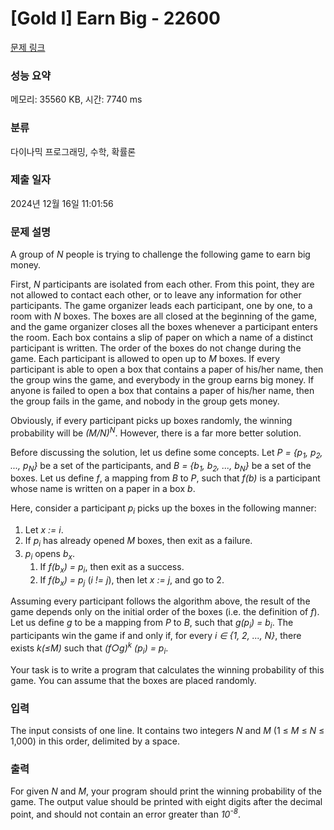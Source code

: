 # [Gold I] Earn Big - 22600 

[문제 링크](https://www.acmicpc.net/problem/22600) 

### 성능 요약

메모리: 35560 KB, 시간: 7740 ms

### 분류

다이나믹 프로그래밍, 수학, 확률론

### 제출 일자

2024년 12월 16일 11:01:56

### 문제 설명

<p>A group of <var>N</var> people is trying to challenge the following game to earn big money.</p>

<p>First, <var>N</var> participants are isolated from each other. From this point, they are not allowed to contact each other, or to leave any information for other participants. The game organizer leads each participant, one by one, to a room with <var>N</var> boxes. The boxes are all closed at the beginning of the game, and the game organizer closes all the boxes whenever a participant enters the room. Each box contains a slip of paper on which a name of a distinct participant is written. The order of the boxes do not change during the game. Each participant is allowed to open up to <var>M</var> boxes. If every participant is able to open a box that contains a paper of his/her name, then the group wins the game, and everybody in the group earns big money. If anyone is failed to open a box that contains a paper of his/her name, then the group fails in the game, and nobody in the group gets money.</p>

<p>Obviously, if every participant picks up boxes randomly, the winning probability will be <var>(M/N)<sup>N</sup></var>. However, there is a far more better solution.</p>

<p>Before discussing the solution, let us define some concepts. Let <var>P = {p<sub>1</sub>, p<sub>2</sub>, ..., p<sub>N</sub>}</var> be a set of the participants, and <var>B = {b<sub>1</sub>, b<sub>2</sub>, ..., b<sub>N</sub>}</var> be a set of the boxes. Let us define <var>f</var>, a mapping from <var>B</var> to <var>P</var>, such that <var>f(b)</var> is a participant whose name is written on a paper in a box <var>b</var>.</p>

<p>Here, consider a participant <var>p<sub>i</sub></var> picks up the boxes in the following manner:</p>

<ol>
	<li>Let <var>x := i</var>.</li>
	<li>If <var>p<sub>i</sub></var> has already opened <var>M</var> boxes, then exit as a failure.</li>
	<li><var>p<sub>i</sub></var> opens <var>b<sub>x</sub></var>.
	<ol>
		<li>If <var>f(b<sub>x</sub>) = p<sub>i</sub></var>, then exit as a success.</li>
		<li>If <var>f(b<sub>x</sub>) = p<sub>j</sub></var> (<var>i != j</var>), then let <var>x := j</var>, and go to 2.</li>
	</ol>
	</li>
</ol>

<p>Assuming every participant follows the algorithm above, the result of the game depends only on the initial order of the boxes (i.e. the definition of <var>f</var>). Let us define <var>g</var> to be a mapping from <var>P</var> to <var>B</var>, such that <var>g(p<sub>i</sub>) = b<sub>i</sub></var>. The participants win the game if and only if, for every <var>i ∈ {1, 2, ..., N}</var>, there exists <var>k(≤M)</var> such that <var>(f○g)<sup>k</sup> (p<sub>i</sub>) = p<sub>i</sub></var>.</p>

<p>Your task is to write a program that calculates the winning probability of this game. You can assume that the boxes are placed randomly.</p>

### 입력 

 <p>The input consists of one line. It contains two integers <var>N</var> and <var>M</var> (1 ≤ <var>M</var> ≤ <var>N</var> ≤ 1,000) in this order, delimited by a space.</p>

### 출력 

 <p>For given <var>N</var> and <var>M</var>, your program should print the winning probability of the game. The output value should be printed with eight digits after the decimal point, and should not contain an error greater than <var>10<sup>-8</sup></var>.</p>

